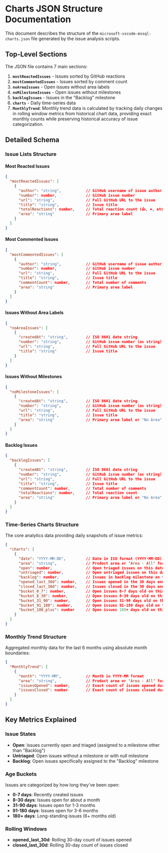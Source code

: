 # Charts JSON Structure Documentation

This document describes the structure of the `microsoft-vscode-mssql-charts.json` file generated by the issue analysis scripts.

## Top-Level Sections

The JSON file contains 7 main sections:

1. **`mostReactedIssues`** - Issues sorted by GitHub reactions
2. **`mostCommentedIssues`** - Issues sorted by comment count  
3. **`noAreaIssues`** - Open issues without area labels
4. **`noMilestoneIssues`** - Open issues without milestones
5. **`backlogIssues`** - Issues in the "Backlog" milestone
6. **`charts`** - Daily time-series data
4. **`MonthlyTrend`**: Monthly trend data is calculated by tracking daily changes in rolling window metrics from historical chart data, providing exact monthly counts while preserving historical accuracy of issue categorization.

## Detailed Schema

### Issue Lists Structure

#### Most Reacted Issues
```json
{
  "mostReactedIssues": [
    {
      "author": "string",           // GitHub username of issue author
      "number": number,             // GitHub issue number
      "url": "string",              // Full GitHub URL to the issue
      "title": "string",            // Issue title
      "totalReactions": number,     // Total reaction count (👍, ❤️, etc.)
      "area": "string"              // Primary area label
    }
  ]
}
```

#### Most Commented Issues
```json
{
  "mostCommentedIssues": [
    {
      "author": "string",           // GitHub username of issue author
      "number": number,             // GitHub issue number
      "url": "string",              // Full GitHub URL to the issue
      "title": "string",            // Issue title
      "commentCount": number,       // Total number of comments
      "area": "string"              // Primary area label
    }
  ]
}
```

#### Issues Without Area Labels
```json
{
  "noAreaIssues": [
    {
      "createdAt": "string",        // ISO 8601 date string
      "number": "string",           // GitHub issue number (as string)
      "url": "string",              // Full GitHub URL to the issue
      "title": "string"             // Issue title
    }
  ]
}
```

#### Issues Without Milestones
```json
{
  "noMilestoneIssues": [
    {
      "createdAt": "string",        // ISO 8601 date string
      "number": "string",           // GitHub issue number (as string)
      "url": "string",              // Full GitHub URL to the issue
      "title": "string",            // Issue title
      "area": "string"              // Primary area label or "No Area"
    }
  ]
}
```

#### Backlog Issues
```json
{
  "backlogIssues": [
    {
      "createdAt": "string",        // ISO 8601 date string
      "number": "string",           // GitHub issue number (as string)
      "url": "string",              // Full GitHub URL to the issue
      "title": "string",            // Issue title
      "commentCount": number,       // Total number of comments
      "totalReactions": number,     // Total reaction count
      "area": "string"              // Primary area label or "No Area"
    }
  ]
}
```

### Time-Series Charts Structure

The core analytics data providing daily snapshots of issue metrics:

```json
{
  "charts": [
    {
      "date": "YYYY-MM-DD",         // Date in ISO format (YYYY-MM-DD)
      "area": "string",             // Product area or "Area - All" for totals
      "open": number,               // Open triaged issues on this date
      "untriaged": number,          // Open untriaged issues on this date
      "backlog": number,            // Issues in backlog milestone on this date
      "opened_last_30d": number,    // Issues opened in the 30 days ending on this date
      "closed_last_30d": number,    // Issues closed in the 30 days ending on this date
      "bucket_0_7": number,         // Open issues 0-7 days old on this date
      "bucket_8_30": number,        // Open issues 8-30 days old on this date
      "bucket_31_90": number,       // Open issues 31-90 days old on this date
      "bucket_91_180": number,      // Open issues 91-180 days old on this date
      "bucket_180_plus": number     // Open issues 180+ days old on this date
    }
  ]
}
```

### Monthly Trend Structure

Aggregated monthly data for the last 6 months using absolute month boundaries:

```json
{
  "MonthlyTrend": [
    {
      "month": "YYYY-MM",           // Month in YYYY-MM format
      "area": "string",             // Product area or "Area - All" for totals
      "issuesOpened": number,       // Exact count of issues opened during this calendar month
      "issuesClosed": number        // Exact count of issues closed during this calendar month
    }
  ]
}
```


## Key Metrics Explained

### Issue States
- **Open**: Issues currently open and triaged (assigned to a milestone other than "Backlog")
- **Untriaged**: Open issues without a milestone or with null milestone
- **Backlog**: Open issues specifically assigned to the "Backlog" milestone

### Age Buckets
Issues are categorized by how long they've been open:
- **0-7 days**: Recently created issues
- **8-30 days**: Issues open for about a month
- **31-90 days**: Issues open for 1-3 months
- **91-180 days**: Issues open for 3-6 months
- **180+ days**: Long-standing issues (6+ months old)

### Rolling Windows
- **opened_last_30d**: Rolling 30-day count of issues opened
- **closed_last_30d**: Rolling 30-day count of issues closed

